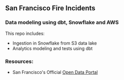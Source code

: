 ## San Francisco Fire Incidents

### Data modeling using dbt, Snowflake and AWS

This repo includes:
- Ingestion in Snowflake from S3 data lake
- Analytics modeling and tests using dbt


### Resources:
- San Francisco's Official [Open Data Portal](https://data.sfgov.org/Public-Safety/Fire-Incidents/wr8u-xric/about_data)
